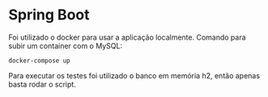 # Spring Boot

Foi utilizado o docker para usar a aplicação localmente. Comando para subir um container com o MySQL:

```docker-compose up```

Para executar os testes foi utilizado o banco em memória h2, então apenas basta rodar o script.